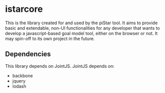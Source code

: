 # istarcore

This is the library created for and used by the piStar tool. It aims to provide basic and extendable, non-UI functionalities for any developer that wants to develop a javascript-based goal model tool, either on the browser or not. It may spin-off to its own project in the future.

## Dependencies

This library depends on JointJS. JointJS depends on:
 - backbone
 - jquery
 - lodash
